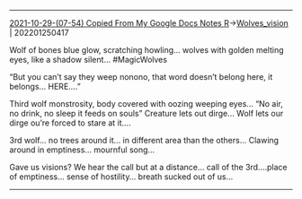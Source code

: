 ***
[2021-10-29-(07-54) Copied From My Google Docs Notes R](../../sessions/notes_brian/2021-10-29-(07-54)%20Copied%20From%20My%20Google%20Docs%20Notes%20R.md)->[Wolves_vision](Insights/Attach/Wolves_vision.md) | 202201250417

Wolf of bones blue glow, scratching howling… wolves with golden melting eyes, like a shadow silent…
#MagicWolves
  

“But you can’t say they weep nonono, that word doesn’t belong here, it belongs… HERE….”

  

Third wolf monstrosity, body covered with oozing weeping eyes… “No air, no drink, no sleep it feeds on souls” Creature lets out dirge… Wolf lets our dirge ou’re forced to stare at it….

  

3rd wolf… no trees around it… in different area than the others… Clawing around in emptiness… mournful song…

Gave us visions? We hear the call but at a distance… call of the 3rd….place of emptiness… sense of hostility… breath sucked out of us…

***